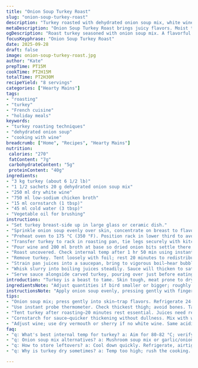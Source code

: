 ```yaml
---
title: "Onion Soup Turkey Roast"
slug: "onion-soup-turkey-roast"
description: "Turkey roasted with dehydrated onion soup mix, white wine, and chicken broth. Wine adds fruitiness, broth keeps moist. Coating the bird in soup mix starts flavor and tenderizes skin. Cornstarch thickens pan sauce quickly to a glossy finish. Roasting slow, basting with broth keeps turkey juicy without messing with skin crispness. Substitutions: use dry mushroom soup if no onion mix; vegetable broth replaces chicken without loss in flavor balance. Rest bird to lock juices. Sauce simmers till sheen appears, coats spoon. Tactile and visual cues critical for doneness, moisture retention, sauce texture."
metaDescription: "Onion Soup Turkey Roast brings juicy flavors. Moist turkey with crispy skin, savory sauce completes the meal. Master a classic French-inspired dish."
ogDescription: "Roast turkey seasoned with onion soup mix. A flavorful and juicy dish, perfect for gatherings. Unlock kitchen secrets for roasting success."
focusKeyphrase: "Onion Soup Turkey Roast"
date: 2025-09-28
draft: false
image: onion-soup-turkey-roast.jpg
author: "Kate"
prepTime: PT15M
cookTime: PT2H15M
totalTime: PT2H30M
recipeYield: "8 servings"
categories: ["Hearty Mains"]
tags:
- "roasting"
- "turkey"
- "French cuisine"
- "holiday meals"
keywords:
- "turkey roasting techniques"
- "dehydrated onion soup"
- "cooking with wine"
breadcrumb: ["Home", "Recipes", "Hearty Mains"]
nutrition: 
 calories: "270"
 fatContent: "7g"
 carbohydrateContent: "5g"
 proteinContent: "40g"
ingredients:
- "3 kg turkey (about 6 1/2 lb)"
- "1 1/2 sachets 20 g dehydrated onion soup mix"
- "250 ml dry white wine"
- "750 ml low-sodium chicken broth"
- "15 ml cornstarch (1 tbsp)"
- "45 ml cold water (3 tbsp)"
- "Vegetable oil for brushing"
instructions:
- "Set turkey breast-side up in large glass or ceramic dish."
- "Sprinkle onion soup evenly over skin, concentrate on breast to flavor and dry brine. Cover with plastic wrap, refrigerate 24 to 48 hours—not more or skin degrades."
- "Preheat oven to 175 °C (350 °F). Position rack in lower third to avoid overheating skin."
- "Transfer turkey to rack in roasting pan, tie legs securely with kitchen twine to maintain shape and even cooking."
- "Pour wine and 200 ml broth at base so dried onion bits settle there, aiding caramelization and flavor building. Brush skin lightly with oil to encourage browning."
- "Roast uncovered. Check internal temp after 1 hr 50 min using instant probe in thickest thigh muscle (avoid bone contact). Target 80 to 82 °C (176-180 °F). If under, continue with broth additions every 30 min to keep environment moist without steaming the skin."
- "Remove turkey. Tent loosely with foil; rest 20 minutes to redistribute juices preventing dry slices."
- "Strain pan juices into a saucepan, bring to vigorous boil—hear bubbling intensify, smell concentrated aroma richening. Mix cornstarch and cold water until slurry smooth."
- "Whisk slurry into boiling juices steadily. Sauce will thicken to satiny texture in 4-5 min. Adjust with pepper, taste for salt balance."
- "Serve sauce alongside carved turkey, pouring over just before eating to avoid soggy skin."
introduction: "Turkey is a beast to tame. Skin tough, meat prone to drying out. Use dried onion soup not as seasoning alone but as a brine of sorts—flavor plus moisture management. Wine and broth combo does the double duty: flavor and moisture. Roast low, slow yet watch temps not climb too fast or skin ruptures. Baste with broth evenly. Sauce thick with cornstarch, not flour—less dull, shines. Resting turkey crucial: proteins relax, juices settle. Sauce reduces to glossy finish; no gritty starch, no thin drippings. Go for smell, listen to bubbling, check the feel of the skin for crispness. No guessing. Practice, patience, results."
ingredientsNote: "Adjust quantities if bird smaller or bigger; roughly 60-70 g dried soup per kilo adds punch but dilutes if too much. If allergic or no onion soup, substitute with mushroom soup mix or mix dried thyme, garlic, onion powder, and celery salt for fresh flavor. Broth low sodium to control salt in final dish, prevents over-salting as soup mix already salty. White wine—dry, under 13% alcohol, enough acidity to cut through fat. If unavailable, dry vermouth or light sherry—less fruity but acceptable. Cornstarch for gluten-free thickening; can replace with arrowroot powder one-to-one, but add off heat to avoid cloudiness. Vegetable oil for skin brushing avoids burning butter notes."
instructionsNote: "Apply onion soup evenly, pressing gently with fingers to trap flavors into skin pores. Cover well in fridge to let flavors burrow but keep skin dry for crispness. Tie legs tight for compact shape aiding even cooking. Lower oven rack to protect turkey skin from overexposure to heating element—prevents burns. Baste with broth periodically every 30 minutes after initial roasting period only; too early basting cools skin, frustrates crisping. Internal temperature best indicator of doneness; thigh over breast site. Remove promptly after reaching temp, tent loosely to avoid steaming crust while resting. Strain pan juices to avoid burnt bits ruining sauce sheen. Slurry must be whisked briskly at moderate boil, otherwise sauce lumps. Sauce thickens visually: coats spoon, holds shape without runny drips. Add pepper last—black pepper powder oxidizes flavor when overheated. Always taste; soup mix and broth saltiness varies widely."
tips:
- "Onion soup mix; press gently into skin—trap flavors. Refrigerate 24-48 hours—don't skip this. Skin stays dry, crisp later. Low sodium broth; prevents too much salt."
- "Use instant probe thermometer. Check thickest thigh; avoid bones. Target temps; 80-82 °C or 176-180 °F. If undercooked; keep basting with broth every 30 minutes."
- "Tent turkey after roasting—20 minutes rest essential. Juices need redistribution. Helps slices stay moist—dry turkey, bitter end. No shortcuts here."
- "Cornstarch for sauce—quicker thickening without dullness. Mix with water till smooth. Whisk into boiling juices—quickly or lumps form. Look for glossy, coats spoon."
- "Adjust wine; use dry vermouth or sherry if no white wine. Same acidity needed. Watch for browning skin—oven rack prevents burning; protects turkey."
faq:
- "q: What's best internal temp for turkey? a: Aim for 80-82 °C; verify on thigh. Breast meat drier if too high—don't let it climb too fast."
- "q: Onion soup mix alternatives? a: Mushroom soup mix or garlic/onion powder for flavor. Blend—provide moisture as well. Be cautious with salt."
- "q: How to store leftovers? a: Cool down quickly. Refrigerate, airtight. Lasts 3-4 days. Freeze for longer; defrost in fridge later. Safe handling always."
- "q: Why is turkey dry sometimes? a: Temp too high; rush the cooking. Not enough initial seasoning. Observe skin; don't let it brown too fast."

---
```

